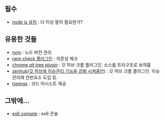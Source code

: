 ## 필수 
* [node js 설치](https://nodejs.org/ko/) : 더 이상 말이 필요한가?

## 유용한 것들
* [nvm](http://vnthf.github.io/blog/nodejs/) : 노드 버전 관리
* [npm check 플러그인](https://github.com/dylang/npm-check) : 의존성 체크 
* [chrome git tree plugin](https://chrome.google.com/webstore/detail/octotree/bkhaagjahfmjljalopjnoealnfndnagc) : 갓 허브 크롬 플러그인. 소스를 트리구조로 보여줌
* [zenhub(깃 허브에 이슈관리 기능을 강화 시켜줌!!!)](https://chrome.google.com/webstore/detail/zenhub-for-github/ogcgkffhplmphkaahpmffcafajaocjbd/related) : 깃 허브 크롬 플러그인. 이슈관리에 칸반요소 도입 등.
* [typings](https://www.npmjs.com/package/typings) : 코드 어시스트 제공
## 그밖에...
* [es6 console](http://es6console.com/) :  es6 콘솔